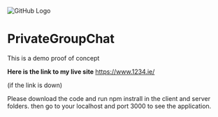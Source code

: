 ![GitHub Logo](Group-Chat/client/public/favicon.ico)

# PrivateGroupChat
This is a demo proof of concept 
 
**Here is the link to my live site**
https://www.1234.ie/ 

(if the link is down)

Please download the code and run npm instrall in the client and server folders. 
then go to your localhost and port 3000 to see the application. 



